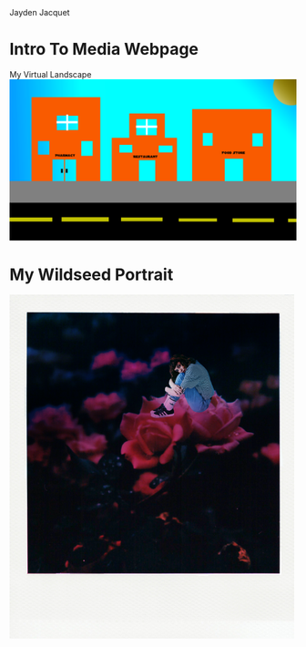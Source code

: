 <html>
  Jayden Jacquet
  <h1>Intro To Media Webpage</h1>
  My Virtual Landscape
<img src="VirtualLand.png">
</html>

<head>
  <h1>My Wildseed Portrait</h1>
<img src="Wildseed Portrait.png">
</head>
<body>
